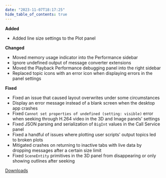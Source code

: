 ```yaml
---
date: "2023-11-07T18:17:25"
hide_table_of_contents: true
---
```

**Added**

- Added line size settings to the Plot panel

**Changed**

- Moved memory usage indicator into the Performance sidebar
- Ignore undefined output of message converter extensions
- Moved the Playback Performance debugging panel into the right sidebar
- Replaced topic icons with an error icon when displaying errors in the panel settings

**Fixed**

- Fixed an issue that caused layout overwrites under some circumstances
- Display an error message instead of a blank screen when the desktop app crashes
- Fixed `Cannot set properties of undefined (setting: visible)` error when seeking through H.264 video in the 3D and Image panels' settings
- Fixed JSON parsing and serialization of `BigInt` values in the Call Service panel
- Fixed a handful of issues where plotting user scripts' output topics led to broken plots
- Mitigated crashes on returning to inactive tabs with live data by dropping messages after a certain size limit
- Fixed `SceneEntity` primitives in the 3D panel from disappearing or only showing outlines after seeking
<!-- truncate -->
[Downloads](https://github.com/foxglove/studio/releases/tag/v1.76.0)
